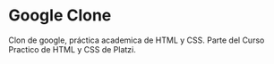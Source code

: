 # Google Clone
Clon de google, práctica academica de HTML y CSS.
Parte del Curso Practico de HTML y CSS de Platzi.
